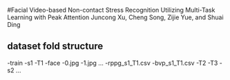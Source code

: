 #Facial Video-based Non-contact Stress Recognition Utilizing Multi-Task Learning with Peak Attention
Juncong Xu, Cheng Song, Zijie Yue, and Shuai Ding

## dataset fold structure
-train
    -s1
        -T1
            -face
                -0.jpg
                -1.jpg
                ...
            -rppg_s1_T1.csv
            -bvp_s1_T1.csv
        -T2
        -T3
    -s2
    ...